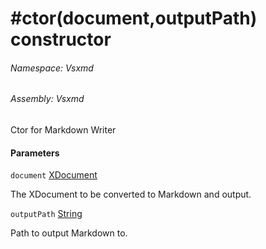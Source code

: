 <a name='M-Vsxmd-MarkdownWriter-#ctor-System-Xml-Linq-XDocument,System-String-'></a>
# #ctor(document,outputPath) constructor

###### Namespace:  Vsxmd

###### Assembly:  Vsxmd

Ctor for Markdown Writer

#### Parameters

`document`  [XDocument](https://docs.microsoft.com/dotnet/api/System.Xml.Linq.XDocument)  

The XDocument to be converted to Markdown and output.

`outputPath`  [String](https://docs.microsoft.com/dotnet/api/System.String)  

Path to output Markdown to.
